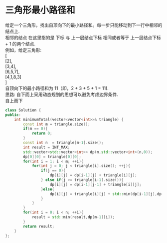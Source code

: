 # 三角形最小路径和
给定一个三角形，找出自顶向下的最小路径和。每一步只能移动到下一行中相邻的结点上. <br>
相邻的结点 在这里指的是 下标 与 上一层结点下标 相同或者等于 上一层结点下标 + 1 的两个结点. <br>
例如，给定三角形: <br>
[           <br>
     [2],   <br>
    [3,4],  <br>
   [6,5,7], <br>
  [4,1,8,3] <br>
]  <br>
自顶向下的最小路径和为 11（即，2 + 3 + 5 + 1 = 11). <br>
思路: 自下而上采用动态规划的思想可以避免考虑边界条件. <br>
自上而下 <br>
```cpp
class Solution {
public:
    int minimumTotal(vector<vector<int>>& triangle) {
        const int m = triangle.size();
        if(m == 0){
            return 0;
        }
        const int n  = triangle[m-1].size();
        int result = INT_MAX;
        std::vector<std::vector<int>> dp(m,std::vector<int>(n,0));
        dp[0][0] = triangle[0][0];
        for(int i = 1; i < m; ++i){
            for(int j = 0; j < triangle[i].size(); ++j){
                if(j == 0){
                    dp[i][j] = dp[i-1][j] + triangle[i][j];
                } else if(j >= triangle[i-1].size()){
                    dp[i][j] = dp[i-1][j-1] + triangle[i][j];
                }else{
                    dp[i][j] = triangle[i][j] + std::min(dp[i-1][j],dp[i-1][j-1]);
                }
            }
        }
        for(int i = 0; i < n; ++i){
            result = std::min(result,dp[m-1][i]);
        }
        return result;
    }
};
```
